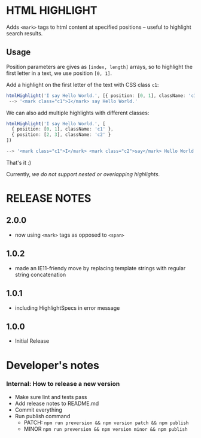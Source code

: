 # HTML HIGHLIGHT

Adds `<mark>` tags to html content at specified positions – useful to highlight search results.


## Usage

Position parameters are gives as `[index, length]` arrays, so to highlight the first letter in a text, we use position `[0, 1]`.

Add a highlight on the first letter of the text with CSS class `c1`:

```TypeScript 
htmlHighlight('I say Hello World.', [{ position: [0, 1], className: 'c1' }])
 --> '<mark class="c1">I</mark> say Hello World.'
```


We can also add multiple highlights with different classes:

```TypeScript
htmlHighlight('I say Hello World.', [
  { position: [0, 1], className: 'c1' }, 
  { position: [2, 3], className: 'c2' }
])

--> '<mark class="c1">I</mark> <mark class="c2">say</mark> Hello World.')
```

That's it :)

Currently, *we do not support nested or overlapping highlights*.

# RELEASE NOTES

## 2.0.0
* now using  `<mark>` tags as opposed to `<span>`


## 1.0.2
* made an IE11-friendy move by replacing template strings with regular string concatenation 


## 1.0.1
* including HighlightSpecs in error message


## 1.0.0
* Initial Release


# Developer's notes
### Internal: How to release a new version

* Make sure lint and tests pass
* Add release notes to README.md 
* Commit everything
* Run publish command 
    * PATCH: `npm run preversion && npm version patch && npm publish`
    * MINOR `npm run preversion && npm version minor && npm publish`

